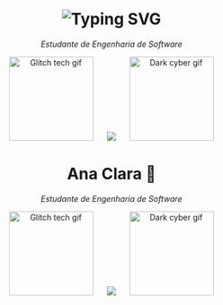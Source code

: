 <h1 align="center">
  <img src="https://readme-typing-svg.demolab.com?font=Fira+Code&weight=700&pause=1000&color=FF2CC3&center=true&width=435&lines=Ana+Clara+🖤" alt="Typing SVG" />
</h1>

<p align="center">
  <i>Estudante de Engenharia de Software</i>
</p>

<div align="center">
  <img src="https://i.imgur.com/2uyfjWQ.gif" width="150px" alt="Glitch tech gif" style="margin-right: 20px;" />

  <picture>
    <source
      srcset="https://github-readme-stats.vercel.app/api?username=naclaragsd&show_icons=true&title_color=ff2cc3&icon_color=ff2cc3&text_color=ffffff&bg_color=000000&hide_border=true"
      media="(prefers-color-scheme: dark)"
    />
    <source
      srcset="https://github-readme-stats.vercel.app/api?username=naclaragsd&show_icons=true&title_color=ff2cc3&icon_color=ff2cc3"
      media="(prefers-color-scheme: light), (prefers-color-scheme: no-preference)"
    />
    <img src="https://github-readme-stats.vercel.app/api?username=naclaragsd&show_icons=true&title_color=ff2cc3&icon_color=ff2cc3&text_color=ffffff&bg_color=000000&hide_border=true" />
  </picture>

  <img src="https://i.imgur.com/oSCudmN.gif" width="150px" alt="Dark cyber gif" style="margin-left: 20px;" />
</div>


<h1 align="center" class="glow">Ana Clara 🖤</h1>

<p align="center">
  <i>Estudante de Engenharia de Software</i>
</p>

<div align="center">
  <img src="https://i.imgur.com/2uyfjWQ.gif" width="150px" alt="Glitch tech gif" style="margin-right: 20px;" />

  <picture>
    <source
      srcset="https://github-readme-stats.vercel.app/api?username=naclaragsd&show_icons=true&title_color=ff2cc3&icon_color=ff2cc3&text_color=ffffff&bg_color=000000&hide_border=true"
      media="(prefers-color-scheme: dark)"
    />
    <source
      srcset="https://github-readme-stats.vercel.app/api?username=naclaragsd&show_icons=true&title_color=ff2cc3&icon_color=ff2cc3"
      media="(prefers-color-scheme: light), (prefers-color-scheme: no-preference)"
    />
    <img src="https://github-readme-stats.vercel.app/api?username=naclaragsd&show_icons=true&title_color=ff2cc3&icon_color=ff2cc3&text_color=ffffff&bg_color=000000&hide_border=true" />
  </picture>

  <img src="https://i.imgur.com/oSCudmN.gif" width="150px" alt="Dark cyber gif" style="margin-left: 20px;" />
</div>

